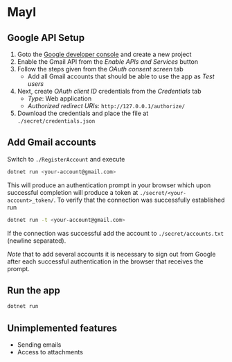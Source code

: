 # Mayl

## Google API Setup
1. Goto the [Google developer console](https://console.cloud.google.com/apis) and create a new project
2. Enable the Gmail API from the *Enable APIs and Services* button
3. Follow the steps given from the *OAuth consent screen* tab
	- Add all Gmail accounts that should be able to use the app as *Test users*
4. Next, create *OAuth client ID* credentials from the *Credentials* tab
	- *Type*: Web application
	- *Authorized redirect URIs*: `http://127.0.0.1/authorize/`
5. Download the credentials and place the file at `./secret/credentials.json`

## Add Gmail accounts
Switch to `./RegisterAccount` and execute 
```bash
dotnet run <your-account@gmail.com> 
```
This will produce an authentication prompt in your browser which upon successful completion will produce a token at `./secret/<your-account>_token/`. To verify that the connection was successfully established run
```bash
dotnet run -t <your-account@gmail.com> 
```
If the connection was successful add the account to `./secret/accounts.txt` (newline separated).

*Note* that to add several accounts it is necessary to sign out from Google after each successful authentication in the browser that receives the prompt.

## Run the app
```bash
dotnet run
```

## Unimplemented features
* Sending emails
* Access to attachments
